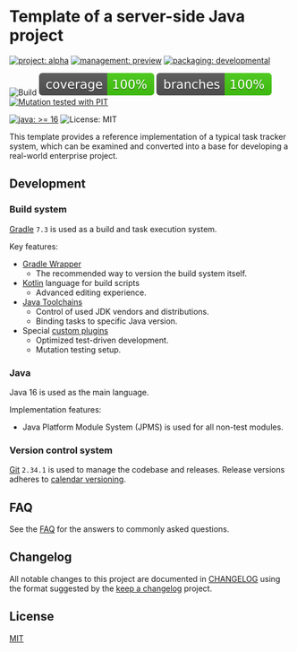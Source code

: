 # Template of a server-side Java project
[![project: alpha](https://oss.aoapps.com/ao-badges/project-alpha.svg)](https://aoindustries.com/life-cycle#project-alpha)
[![management: preview](https://oss.aoapps.com/ao-badges/management-preview.svg)](https://aoindustries.com/life-cycle#management-preview)
[![packaging: developmental](https://oss.aoapps.com/ao-badges/packaging-developmental.svg)](https://aoindustries.com/life-cycle#packaging-developmental)

![Build](https://github.com/iyankovsky/java-server-template/workflows/Build/badge.svg)
[![Coverage](.github/badges/jacoco.svg)](https://github.com/iyankovsky/java-server-template/actions/workflows/build.yaml)
[![Branches](.github/badges/branches.svg)](https://github.com/iyankovsky/java-server-template/actions/workflows/build.yaml)
[![Mutation tested with PIT](https://img.shields.io/badge/-Mutation%20tested%20with%20PIT-blue.svg)](http://pitest.org/)

[![java: &gt;= 16](https://oss.aoapps.com/ao-badges/java-16.svg)](https://adoptium.net)
![License: MIT](https://img.shields.io/github/license/iyankovsky/java-server-template)

This template provides a reference implementation of a typical task tracker system,
which can be examined and converted into a base for developing a real-world enterprise project.

## Development

### Build system
[Gradle] `7.3` is used as a build and task execution system.

Key features:
* [Gradle Wrapper]
  * The recommended way to version the build system itself.
* [Kotlin] language for build scripts
  * Advanced editing experience.
* [Java Toolchains]
  * Control of used JDK vendors and distributions.
  * Binding tasks to specific Java version.
* Special [custom plugins]
  * Optimized test-driven development.
  * Mutation testing setup.

### Java
Java 16 is used as the main language.

Implementation features:
* Java Platform Module System (JPMS) is used for all non-test modules.

### Version control system
[Git] `2.34.1` is used to manage the codebase and releases. Release versions adheres to [calendar versioning].

## FAQ
See the [FAQ](documentation/faq.md) for the answers to commonly asked questions.

## Changelog
All notable changes to this project are documented in [CHANGELOG](CHANGELOG.md) using the format suggested by the [keep a changelog] project.

## License
[MIT]

[Gradle]: https://gradle.org
[Gradle Wrapper]: https://docs.gradle.org/current/userguide/gradle_wrapper.html
[Kotlin]: https://gradle.org/kotlin
[Git]: https://git-scm.com
[calendar versioning]: https://calver.org
[keep a changelog]: https://keepachangelog.com/en/1.0.0
[Java Toolchains]: https://blog.gradle.org/java-toolchains
[custom plugins]: https://docs.gradle.org/current/userguide/custom_plugins.html
[MIT]: https://choosealicense.com/licenses/mit

